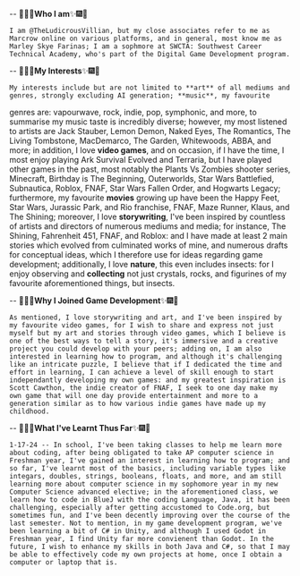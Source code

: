 -- 🎇🎆✨**Who I am**✨🎆🎇
   
	I am @TheLudicrousVillian, but my close associates refer to me as Marcrow online on various platforms, and in general, most know me as Marley Skye Farinas; I am a sophmore at SWCTA: Southwest Career Technical Academy, who's part of the Digital Game Development program.

-- 🎇🎆✨**My Interests**✨🎆🎇
   
	My interests include but are not limited to **art** of all mediums and genres, strongly excluding AI generation; **music**, my favourite 
genres are: vapourwave, rock, indie, pop, symphonic, and more, to summarise my music taste is incredibly diverse; however, my most listened to artists are Jack Stauber, Lemon Demon, Naked Eyes, The Romantics, The Living Tombstone, MacDemarco, The Garden, Whitewoods, ABBA, and more; in addition, I love **video games**, and on occasion, if I have the time, I most enjoy playing Ark Survival Evolved and Terraria, but I have played other games in the past, most notably the Plants Vs Zombies shooter series, Minecraft, Birthday is The Beginning, Outerworlds, Star Wars Battlefied, Subnautica, Roblox, FNAF, Star Wars Fallen Order, and Hogwarts Legacy; furthermore, my favourite **movies** growing up have been the Happy Feet, Star Wars, Jurassic Park, and Rio franchise, FNAF, Maze Runner, Klaus, and The Shining; moreover, I love **storywriting**, I've been inspired by countless of artists and directors of numerous mediums and media; for instance, The Shining,   Fahrenheit 451, FNAF, and Roblox: and I have made at least 2 main stories which evolved from culminated works of mine, and numerous drafts for conceptual ideas, which I therefore use for ideas regarding game development; additionally, I love **nature**, this even includes insects: for I enjoy observing and **collecting** not just crystals, rocks, and figurines of my favourite aforementioned things, but insects.
	
-- 🎇🎆✨**Why I Joined Game Development**✨🎆🎇
	
	As mentioned, I love storywriting and art, and I've been inspired by my favourite video games, for I wish to share and express not just myself but my art and stories through video games, which I believe is one of the best ways to tell a story, it's immersive and a creative project you could develop with your peers; adding on, I am also interested in learning how to program, and although it's challenging like an intricate puzzle, I believe that if I dedicated the time and effort in learning, I can achieve a level of skill enough to start independantly developing my own games: and my greatest inspiration is Scott Cawthon, the indie creator of FNAF, I seek to one day make my own game that will one day provide entertainment and more to a generation similar as to how various indie games have made up my childhood.

-- 🎇🎆✨**What I've Learnt Thus Far**✨🎆🎇
	
	1-17-24 -- In school, I've been taking classes to help me learn more about coding, after being obligated to take AP computer science in Freshman year, I've gained an interest in learning how to program; and so far, I've learnt most of the basics, including variable types like integars, doubles, strings, booleans, floats, and more, and am still learning more about computer science in my sophomore year in my new Computer Science advanced elective; in the aforementioned class, we learn how to code in BlueJ with the coding Language, Java, it has been challenging, especially after getting accustomed to Code.org, but sometimes fun, and I've been decently improving over the course of the last semester. Not to mention, in my game development program, we've been learning a bit of C# in Unity, and although I used Godot in Freshman year, I find Unity far more convienent than Godot. In the future, I wish to enhance my skills in both Java and C#, so that I may be able to effectively code my own projects at home, once I obtain a computer or laptop that is.
   
<!---
TheLudicrousVillian/TheLudicrousVillian is a ✨ special ✨ repository because its `README.md` (this file) appears on your GitHub profile.
You can click the Preview link to take a look at your changes.
--->
